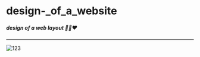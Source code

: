 # design-_of_a_website
<h5> design of a web layout 👩‍💻❤️</h5>
<hr>

![123](https://user-images.githubusercontent.com/103105418/192160352-44517bcd-85dd-4a37-b247-2534d5ebfc39.PNG)

